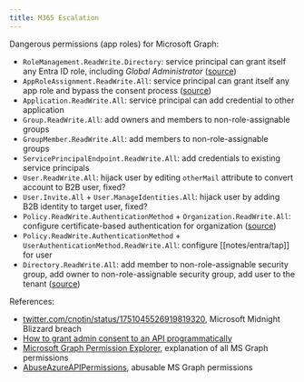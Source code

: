 ```yaml
---
title: M365 Escalation
---
```


Dangerous permissions (app roles) for Microsoft Graph:

- `RoleManagement.ReadWrite.Directory`: service principal can grant itself any Entra ID role, including *Global Administrator* ([source](http://web.archive.org/web/20240204091719/https://scribe.rip/@specterops/azure-privilege-escalation-via-azure-api-permissions-abuse-74aee1006f48))
- `AppRoleAssignment.ReadWrite.All`: service principal can grant itself any app role and bypass the consent process ([source](http://web.archive.org/web/20240204091719/https://scribe.rip/@specterops/azure-privilege-escalation-via-azure-api-permissions-abuse-74aee1006f48))
- `Application.ReadWrite.All`: service principal can add credential to other application
- `Group.ReadWrite.All`: add owners and members to non-role-assignable groups
- `GroupMember.ReadWrite.All`: add members to non-role-assignable groups
- `ServicePrincipalEndpoint.ReadWrite.All`: add credentials to existing service principals
- `User.ReadWrite.All`: hijack user by editing `otherMail` attribute to convert account to B2B user, fixed?
- `User.Invite.All` + `User.ManageIdentities.All`: hijack user by adding B2B identity to target user, fixed?
- `Policy.ReadWrite.AuthenticationMethod` + `Organization.ReadWrite.All`: configure certificate-based authentication for organization ([source](http://web.archive.org/web/20221222100649/https://scribe.rip/@specterops/passwordless-persistence-and-privilege-escalation-in-azure-98a01310be3f))
- `Policy.ReadWrite.AuthenticationMethod` + `UserAuthenticationMethod.ReadWrite.All`: configure [[notes/entra/tap]] for user
- `Directory.ReadWrite.All`: add member to non-role-assignable security group, add owner to non-role-assignable security group, add user to the tenant ([source](http://web.archive.org/web/20240214203255/https://scribe.rip/@spectreops/directory-readwrite-all-is-not-as-powerful-as-you-might-think-c5b09a8f78a8))

References:

- [twitter.com/cnotin/status/1751045526919819320](https://twitter.com/cnotin/status/1751045526919819320), Microsoft Midnight Blizzard breach
- [How to grant admin consent to an API programmatically](http://web.archive.org/web/20240204134340/https://scribe.rip/@MalikSahil/how-to-grant-admin-consent-to-an-api-programmatically-e32f4a100e9d)
- [Microsoft Graph Permission Explorer](https://graphpermissions.merill.net/permission/index.html), explanation of all MS Graph permissions
- [AbuseAzureAPIPermissions](https://github.com/Hagrid29/AbuseAzureAPIPermissions), abusable MS Graph permissions
